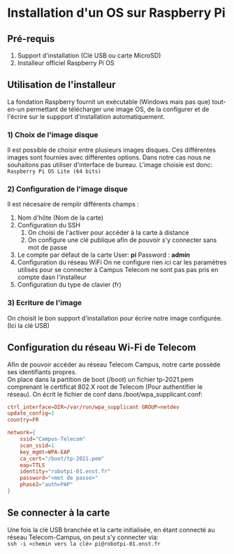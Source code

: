 # Installation d'un OS sur Raspberry Pi
## Pré-requis
1. Support d'installation (Clé USB ou carte MicroSD)
2. Installeur officiel Raspberry Pi OS


## Utilisation de l'installeur
La fondation Raspberry fournit un exécutable (Windows mais pas que) tout-en-un permettant de télécharger une image OS, de la configurer et de l'écrire sur le suppport d'installation automatiquement.

### 1) Choix de l'image disque

Il est possible de choisir entre plusieurs images disques. Ces différentes images sont fournies avec différentes options.
Dans notre cas nous ne souhaitons pas utiliser d'interface de bureau.
L'image choisie est donc: `Raspberry Pi OS Lite (64 bits)`

### 2) Configuration de l'image disque

Il est nécesaire de remplir différents champs : 
1. Nom d'hôte (Nom de la carte)
2. Configuration du SSH
    1. On choisi de l'activer pour accéder à la carte à distance
    2. On configure une clé publique afin de pouvoir s'y connecter sans mot de passe 
3. Le compte par défaut de la carte
    User: **pi** Password : **admin** 
4. Configuration du réseau WiFi
    On ne configure rien ici car les paramètres utilisés pour se connecter à Campus Telecom ne sont pas pas pris en compte dasn l'installeur
5. Configuration du type de clavier (fr)


### 3) Ecriture de l'image
On choisit le bon support d'installation pour écrire notre image configurée. (Ici la clé USB)

## Configuration du réseau Wi-Fi de Telecom
Afin de pouvoir accéder au réseau Telecom Campus, notre carte possède ses identifiants propres.  
On place dans la partition de boot (/boot) un fichier tp-2021.pem comprenant le certificat 802.X root de Telecom (Pour authentifier le réseau).
On écrit le fichier de conf dans /boot/wpa_supplicant.conf:
```conf
ctrl_interface=DIR=/var/run/wpa_supplicant GROUP=netdev
update_config=1
country=FR

network={
    ssid="Campus-Telecom"
    scan_ssid=1
    key_mgmt=WPA-EAP
    ca_cert="/boot/tp-2021.pem"
    eap=TTLS
    identity="robotpi-01.enst.fr"
    password="<mot de passe>"
    phase2="auth=PAP"
}
```

## Se connecter à la carte
Une fois la clé USB branchée et la carte initialisée, en étant connecté au réseau Telecom-Campus, on peut s'y connecter via:  
`ssh -i <chemin vers la clé> pi@robotpi-01.enst.fr`
